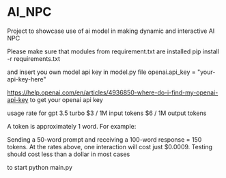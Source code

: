 # AI_NPC
Project to showcase use of ai model in making dynamic and interactive AI NPC

Please make sure that modules from requirement.txt are installed
pip install -r requirements.txt

and insert you own model api key in model.py file
openai.api_key = "your-api-key-here"

https://help.openai.com/en/articles/4936850-where-do-i-find-my-openai-api-key to get your openai api key

usage rate for gpt 3.5 turbo
$3 / 1M input tokens
$6 / 1M output tokens

A token is approximately 1 word. For example:

Sending a 50-word prompt and receiving a 100-word response = 150 tokens.
At the rates above, one interaction will cost just $0.0009.
Testing should cost less than a dollar in most cases

to start
python main.py
